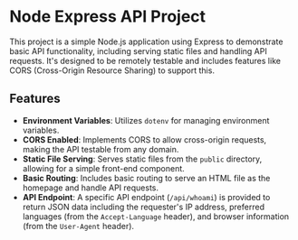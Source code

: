 # Node Express API Project

This project is a simple Node.js application using Express to demonstrate basic API functionality, including serving static files and handling API requests. It's designed to be remotely testable and includes features like CORS (Cross-Origin Resource Sharing) to support this.

## Features

- **Environment Variables**: Utilizes `dotenv` for managing environment variables.
- **CORS Enabled**: Implements CORS to allow cross-origin requests, making the API testable from any domain.
- **Static File Serving**: Serves static files from the `public` directory, allowing for a simple front-end component.
- **Basic Routing**: Includes basic routing to serve an HTML file as the homepage and handle API requests.
- **API Endpoint**: A specific API endpoint (`/api/whoami`) is provided to return JSON data including the requester's IP address, preferred languages (from the `Accept-Language` header), and browser information (from the `User-Agent` header).